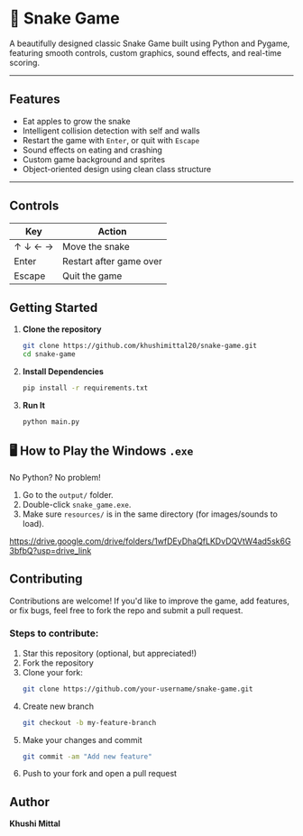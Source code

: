 # 🐍 Snake Game 

A beautifully designed classic Snake Game built using Python and Pygame, featuring smooth controls, custom graphics, sound effects, and real-time scoring.

---

## Features

- Eat apples to grow the snake
- Intelligent collision detection with self and walls
- Restart the game with `Enter`, or quit with `Escape`
- Sound effects on eating and crashing
- Custom game background and sprites
- Object-oriented design using clean class structure

---
##  Controls

| Key        | Action        |
|------------|----------------|
| ↑ ↓ ← →     | Move the snake |
| Enter       | Restart after game over |
| Escape      | Quit the game |

##  Getting Started
1. **Clone the repository**
   ```bash
   git clone https://github.com/khushimittal20/snake-game.git
   cd snake-game
2. **Install Dependencies**
   ```bash
   pip install -r requirements.txt
3. **Run It**
   ```bash
   python main.py

## 🖥️ How to Play the Windows `.exe`

No Python? No problem!

1. Go to the `output/` folder.
2. Double-click `snake_game.exe`.
3. Make sure `resources/` is in the same directory (for images/sounds to load).

https://drive.google.com/drive/folders/1wfDEyDhaQfLKDvDQVtW4ad5sk6G3bfbQ?usp=drive_link
## Contributing

Contributions are welcome! If you'd like to improve the game, add features, or fix bugs, feel free to fork the repo and submit a pull request.

### Steps to contribute:
1. Star this repository (optional, but appreciated!)
2. Fork the repository
3. Clone your fork:
   ```bash
   git clone https://github.com/your-username/snake-game.git
4. Create new branch
   ```bash
   git checkout -b my-feature-branch
5. Make your changes and commit
   ```bash
   git commit -am "Add new feature"
6. Push to your fork and open a pull request

## Author

**Khushi Mittal**  



